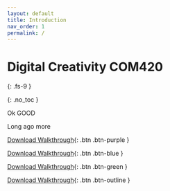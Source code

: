 ```yaml
---
layout: default
title: Introduction
nav_order: 1
permalink: /
---
```


# Digital Creativity COM420

{: .fs-9 }

{: .no_toc }

Ok GOOD

Long ago more

[Download Walkthrough](https://twitter.com/WebDevSolent){: .btn .btn-purple } 

[Download Walkthrough](https://twitter.com/WebDevSolent){: .btn .btn-blue } 

[Download Walkthrough](https://twitter.com/WebDevSolent){: .btn .btn-green }

[Download Walkthrough](https://twitter.com/WebDevSolent){: .btn .btn-outline }
